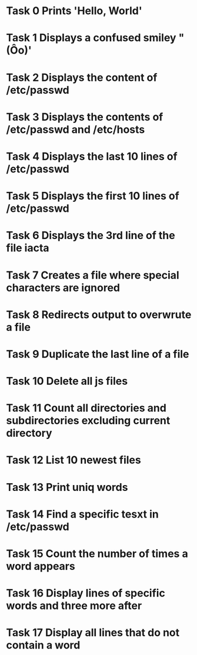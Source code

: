 # Task 0 Prints 'Hello, World'
# Task 1 Displays a confused smiley "(Ôo)'
# Task 2 Displays the content of /etc/passwd
# Task 3 Displays the contents of /etc/passwd and /etc/hosts
# Task 4 Displays the last 10 lines of /etc/passwd
# Task 5 Displays the first 10 lines of /etc/passwd
# Task 6 Displays the 3rd line of the file iacta
# Task 7 Creates a file where special characters are ignored
# Task 8 Redirects output to overwrute a file
# Task 9 Duplicate the last line of a file
# Task 10 Delete all js files
# Task 11 Count all directories and subdirectories excluding current directory
# Task 12 List 10 newest files
# Task 13 Print uniq words
# Task 14 Find a specific tesxt in /etc/passwd
# Task 15 Count the number of times a word appears
# Task 16 Display lines of specific words and three more after
# Task 17 Display all lines that do not contain a word
